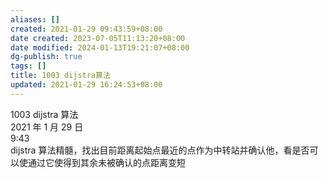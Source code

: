 ```yaml
---
aliases: []
created: 2021-01-29 09:43:59+08:00
date created: 2023-07-05T11:13:20+08:00
date modified: 2024-01-13T19:21:07+08:00
dg-publish: true
tags: []
title: 1003 dijstra算法
updated: 2021-01-29 16:24:53+08:00
---
```


1003 dijstra 算法  
2021 年 1 月 29 日  
9:43  
dijstra 算法精髓，找出目前距离起始点最近的点作为中转站并确认他，看是否可以使通过它使得到其余未被确认的点距离变短